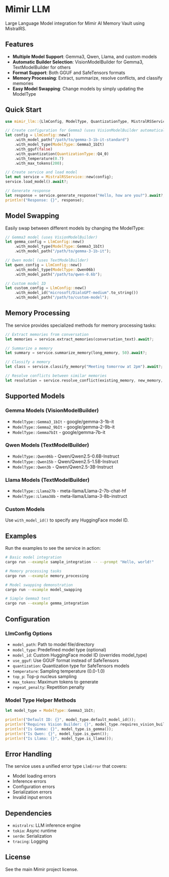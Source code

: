 # Mimir LLM

Large Language Model integration for Mimir AI Memory Vault using MistralRS.

## Features

- **Multiple Model Support**: Gemma3, Qwen, Llama, and custom models
- **Automatic Builder Selection**: VisionModelBuilder for Gemma3, TextModelBuilder for others
- **Format Support**: Both GGUF and SafeTensors formats
- **Memory Processing**: Extract, summarize, resolve conflicts, and classify memories
- **Easy Model Swapping**: Change models by simply updating the ModelType

## Quick Start

```rust
use mimir_llm::{LlmConfig, ModelType, QuantizationType, MistralRSService};

// Create configuration for Gemma3 (uses VisionModelBuilder automatically)
let config = LlmConfig::new()
    .with_model_path("/path/to/gemma-3-1b-it-standard")
    .with_model_type(ModelType::Gemma3_1bIt)
    .with_gguf(false)
    .with_quantization(QuantizationType::Q4_0)
    .with_temperature(0.7)
    .with_max_tokens(200);

// Create service and load model
let mut service = MistralRSService::new(config);
service.load_model().await?;

// Generate response
let response = service.generate_response("Hello, how are you?").await?;
println!("Response: {}", response);
```

## Model Swapping

Easily swap between different models by changing the ModelType:

```rust
// Gemma3 model (uses VisionModelBuilder)
let gemma_config = LlmConfig::new()
    .with_model_type(ModelType::Gemma3_1bIt)
    .with_model_path("/path/to/gemma-3-1b-it");

// Qwen model (uses TextModelBuilder)
let qwen_config = LlmConfig::new()
    .with_model_type(ModelType::Qwen06b)
    .with_model_path("/path/to/qwen-0.6b");

// Custom model ID
let custom_config = LlmConfig::new()
    .with_model_id("microsoft/DialoGPT-medium".to_string())
    .with_model_path("/path/to/custom-model");
```

## Memory Processing

The service provides specialized methods for memory processing tasks:

```rust
// Extract memories from conversation
let memories = service.extract_memories(conversation_text).await?;

// Summarize a memory
let summary = service.summarize_memory(long_memory, 50).await?;

// Classify a memory
let class = service.classify_memory("Meeting tomorrow at 2pm").await?;

// Resolve conflicts between similar memories
let resolution = service.resolve_conflict(existing_memory, new_memory, 0.85).await?;
```

## Supported Models

### Gemma Models (VisionModelBuilder)
- `ModelType::Gemma3_1bIt` - google/gemma-3-1b-it
- `ModelType::Gemma2_9bIt` - google/gemma-2-9b-it
- `ModelType::Gemma7bIt` - google/gemma-7b-it

### Qwen Models (TextModelBuilder)
- `ModelType::Qwen06b` - Qwen/Qwen2.5-0.6B-Instruct
- `ModelType::Qwen15b` - Qwen/Qwen2.5-1.5B-Instruct
- `ModelType::Qwen3b` - Qwen/Qwen2.5-3B-Instruct

### Llama Models (TextModelBuilder)
- `ModelType::Llama27b` - meta-llama/Llama-2-7b-chat-hf
- `ModelType::Llama38b` - meta-llama/Llama-3-8b-instruct

### Custom Models
Use `with_model_id()` to specify any HuggingFace model ID.

## Examples

Run the examples to see the service in action:

```bash
# Basic model integration
cargo run --example sample_integration -- --prompt "Hello, world!"

# Memory processing tasks
cargo run --example memory_processing

# Model swapping demonstration
cargo run --example model_swapping

# Simple Gemma3 test
cargo run --example gemma_integration
```

## Configuration

### LlmConfig Options

- `model_path`: Path to model file/directory
- `model_type`: Predefined model type (optional)
- `model_id`: Custom HuggingFace model ID (overrides model_type)
- `use_gguf`: Use GGUF format instead of SafeTensors
- `quantization`: Quantization type for SafeTensors models
- `temperature`: Sampling temperature (0.0-1.0)
- `top_p`: Top-p nucleus sampling
- `max_tokens`: Maximum tokens to generate
- `repeat_penalty`: Repetition penalty

### Model Type Helper Methods

```rust
let model_type = ModelType::Gemma3_1bIt;

println!("Default ID: {}", model_type.default_model_id());
println!("Requires Vision Builder: {}", model_type.requires_vision_builder());
println!("Is Gemma: {}", model_type.is_gemma());
println!("Is Qwen: {}", model_type.is_qwen());
println!("Is Llama: {}", model_type.is_llama());
```

## Error Handling

The service uses a unified error type `LlmError` that covers:
- Model loading errors
- Inference errors
- Configuration errors
- Serialization errors
- Invalid input errors

## Dependencies

- `mistralrs`: LLM inference engine
- `tokio`: Async runtime
- `serde`: Serialization
- `tracing`: Logging

## License

See the main Mimir project license. 